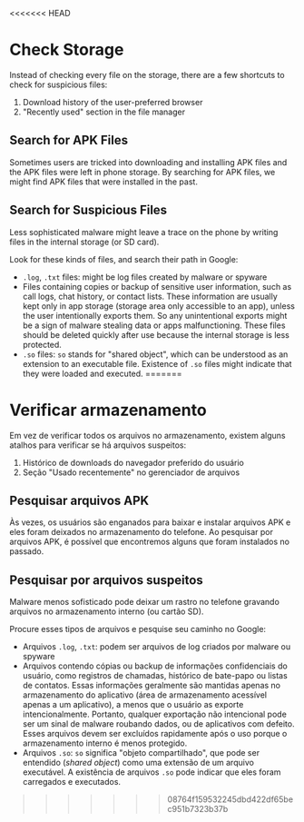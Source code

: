 <<<<<<< HEAD
# Check Storage

Instead of checking every file on the storage, there are a few shortcuts to check for suspicious files:

1. Download history of the user-preferred browser
2. "Recently used" section in the file manager

## Search for APK Files

Sometimes users are tricked into downloading and installing APK files and the APK files were left in phone storage. By searching for APK files, we might find APK files that were installed in the past.

## Search for Suspicious Files

Less sophisticated malware might leave a trace on the phone by writing files in the internal storage (or SD card).

Look for these kinds of files, and search their path in Google:

* `.log`, `.txt` files: might be log files created by malware or spyware
* Files containing copies or backup of sensitive user information, such as call logs, chat history, or contact lists. These information are usually kept only in app storage (storage area only accessible to an app), unless the user intentionally exports them. So any unintentional exports might be a sign of malware stealing data or apps malfunctioning. These files should be deleted quickly after use because the internal storage is less protected.
* `.so` files: `so` stands for "shared object", which can be understood as an extension to an executable file. Existence of `.so` files might indicate that they were loaded and executed.
=======
# Verificar armazenamento

Em vez de verificar todos os arquivos no armazenamento, existem alguns atalhos para verificar se há arquivos suspeitos:

1. Histórico de downloads do navegador preferido do usuário
2. Seção "Usado recentemente" no gerenciador de arquivos

## Pesquisar arquivos APK

Às vezes, os usuários são enganados para baixar e instalar arquivos APK e eles foram deixados no armazenamento do telefone. Ao pesquisar por arquivos APK, é possível que encontremos alguns que foram instalados no passado.

## Pesquisar por arquivos suspeitos

Malware menos sofisticado pode deixar um rastro no telefone gravando arquivos no armazenamento interno (ou cartão SD).

Procure esses tipos de arquivos e pesquise seu caminho no Google:

* Arquivos `.log`, `.txt`: podem ser arquivos de log criados por malware ou spyware
* Arquivos contendo cópias ou backup de informações confidenciais do usuário, como registros de chamadas, histórico de bate-papo ou listas de contatos. Essas informações geralmente são mantidas apenas no armazenamento do aplicativo (área de armazenamento acessível apenas a um aplicativo), a menos que o usuário as exporte intencionalmente. Portanto, qualquer exportação não intencional pode ser um sinal de malware roubando dados, ou de aplicativos com defeito. Esses arquivos devem ser excluídos rapidamente após o uso porque o armazenamento interno é menos protegido.
* Arquivos `.so`: `so` significa "objeto compartilhado", que pode ser entendido (_shared object_) como uma extensão de um arquivo executável. A existência de arquivos `.so` pode indicar que eles foram carregados e executados.
>>>>>>> 08764f159532245dbd422df65bec951b7323b37b
